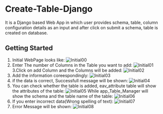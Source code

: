 # Create-Table-Django
It is a Django based Web App in which user provides schema, table, column configuration details as an input and after click on submit a schema, table is created on database.

## Getting Started
1. Initial WebPage looks like:
![Initial00](https://user-images.githubusercontent.com/42600241/111457694-8be9a780-873e-11eb-91f6-618f5a1684de.PNG)
2. Enter The number of Columns in the Table you want to add:
![Initial01](https://user-images.githubusercontent.com/42600241/111457701-8d1ad480-873e-11eb-81db-9d689cb56461.PNG)
3.Click on add Column and the Columns will be added:
![Initial02](https://user-images.githubusercontent.com/42600241/111457706-8d1ad480-873e-11eb-80a2-a23cf823ac91.PNG)
4. Add the information coreespondingly:
![Initial03](https://user-images.githubusercontent.com/42600241/111457707-8db36b00-873e-11eb-9ab0-fb54e477cfad.PNG)
4. if the data is correct, Successfull message will be shown:
![Initial04](https://user-images.githubusercontent.com/42600241/111457709-8e4c0180-873e-11eb-81e3-89452eccb244.PNG)
5. You can check whether the table is added, eav_attribute table will show the attributes of the table:
![Initial05](https://user-images.githubusercontent.com/42600241/111457713-8e4c0180-873e-11eb-882b-757453ed719f.PNG)
 While app_Table_Manager will show the schema and the table name of the table:
![Initial06](https://user-images.githubusercontent.com/42600241/111457714-8ee49800-873e-11eb-8c91-492b9f821369.PNG)
6. If you enter incorrect data(Wrong spelling of text):
![Initial07](https://user-images.githubusercontent.com/42600241/111457716-8ee49800-873e-11eb-8c56-b542f3af03e8.PNG)
7. Error Message will be shown:
![Initial08](https://user-images.githubusercontent.com/42600241/111457717-8f7d2e80-873e-11eb-8f41-58aa85983f04.PNG)
